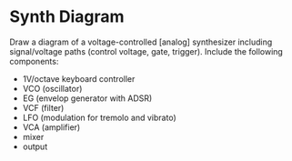 # Synth Diagram

Draw a diagram of a voltage-controlled \[analog\] synthesizer including signal/voltage paths \(control voltage, gate, trigger\). Include the following components: 

* 1V/octave keyboard controller
* VCO \(oscillator\)
* EG \(envelop generator with ADSR\)
* VCF \(filter\)
* LFO \(modulation for tremolo and vibrato\)
* VCA \(amplifier\)
* mixer
* output

